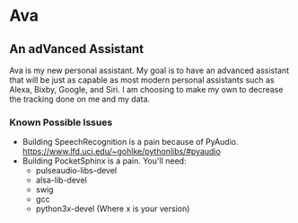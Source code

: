 # Ava

## An adVanced Assistant

Ava is my new personal assistant.
My goal is to have an advanced assistant that will be just as capable as most modern personal assistants such as Alexa, Bixby, Google, and Siri.
I am choosing to make my own to decrease the tracking done on me and my data.

### Known Possible Issues

- Building SpeechRecognition is a pain because of PyAudio. <https://www.lfd.uci.edu/~gohlke/pythonlibs/#pyaudio>
- Building PocketSphinx is a pain. You'll need:
  - pulseaudio-libs-devel
  - alsa-lib-devel
  - swig
  - gcc
  - python3x-devel (Where x is your version)
